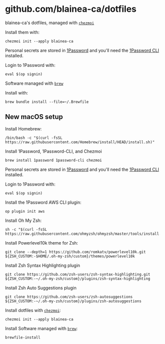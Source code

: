 # github.com/blainea-ca/dotfiles

blainea-ca's dotfiles, managed with [`chezmoi`](https://www.chezmoi.io)

Install them with:

    chezmoi init --apply blainea-ca

Personal secrets are stored in [1Password](https://1password.com) and you'll
need the [1Password CLI](https://developer.1password.com/docs/cli/) installed.

Login to 1Password with:

    eval $(op signin)

Software managed with [`brew`](https://brew.sh)

Install with:

    brew bundle install --file=~/.Brewfile

## New macOS setup

Install Homebrew:

    /bin/bash -c "$(curl -fsSL https://raw.githubusercontent.com/Homebrew/install/HEAD/install.sh)"

Install 1Password, 1Password-CLI, and Chezmoi

    brew install 1password 1password-cli chezmoi

Personal secrets are stored in [1Password](https://1password.com) and you'll
need the [1Password CLI](https://developer.1password.com/docs/cli/) installed.

Login to 1Password with:

    eval $(op signin)

Install the 1Password AWS CLI plugin:

    op plugin init aws

Install Oh My Zsh:

    sh -c "$(curl -fsSL https://raw.githubusercontent.com/ohmyzsh/ohmyzsh/master/tools/install.sh)"

Install Powerlevel10k theme for Zsh:

    git clone --depth=1 https://github.com/romkatv/powerlevel10k.git ${ZSH_CUSTOM:-$HOME/.oh-my-zsh/custom}/themes/powerlevel10k

Install Zsh Syntax Highlighting plugin

    git clone https://github.com/zsh-users/zsh-syntax-highlighting.git ${ZSH_CUSTOM:-~/.oh-my-zsh/custom}/plugins/zsh-syntax-highlighting

Install Zsh Auto Suggestions plugin

    git clone https://github.com/zsh-users/zsh-autosuggestions ${ZSH_CUSTOM:-~/.oh-my-zsh/custom}/plugins/zsh-autosuggestions

Install dotfiles with [`chezmoi`](https://www.chezmoi.io):

    chezmoi init --apply blainea-ca

Install Software managed with [`brew`](https://brew.sh):

    brewfile-install